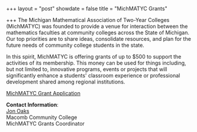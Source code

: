 +++
layout = "post"
showdate = false
title = "MichMATYC Grants"

+++
The Michigan Mathematical Association of Two-Year Colleges (MichMATYC) was founded to provide a venue for interaction between the mathematics faculties at community colleges across the State of Michigan. Our top priorities are to share ideas, consolidate resources, and plan for the future needs of community college students in the state.</br>

In this spirit, MichMATYC is offering grants of up to $500 to support the activities of its membership. This money can be used for things including, but not limited to, innovative programs, events or projects that will significantly enhance a students' classroom experience or professional development shared among regional institutions.</br>

[MichMATYC Grant Application](http://bit.ly/michmatycgrants)

**Contact Information**:<br/>
[Jon Oaks](mailto:jonnyoaks@gmail.com)<br/>
Macomb Community College<br/>
MichMATYC Grants Coordinator
